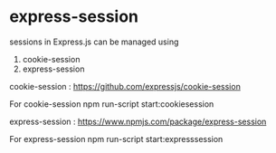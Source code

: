 # express-session

sessions in Express.js can be managed using 
1. cookie-session
2. express-session

cookie-session : https://github.com/expressjs/cookie-session

For cookie-session
npm run-script start:cookiesession

express-session : https://www.npmjs.com/package/express-session

For express-session
npm run-script start:expresssession
